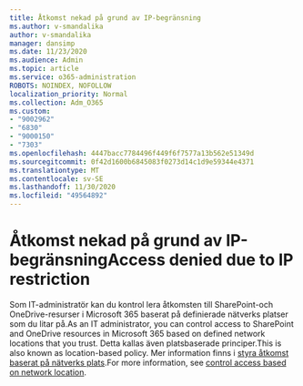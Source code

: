```yaml
---
title: Åtkomst nekad på grund av IP-begränsning
ms.author: v-smandalika
author: v-smandalika
manager: dansimp
ms.date: 11/23/2020
ms.audience: Admin
ms.topic: article
ms.service: o365-administration
ROBOTS: NOINDEX, NOFOLLOW
localization_priority: Normal
ms.collection: Adm_O365
ms.custom:
- "9002962"
- "6830"
- "9000150"
- "7303"
ms.openlocfilehash: 4447bacc7784496f449f6f7577a13b562e51349d
ms.sourcegitcommit: 0f42d1600b6845083f0273d14c1d9e59344e4371
ms.translationtype: MT
ms.contentlocale: sv-SE
ms.lasthandoff: 11/30/2020
ms.locfileid: "49564892"
---
```

# <a name="access-denied-due-to-ip-restriction"></a><span data-ttu-id="6fe7b-102">Åtkomst nekad på grund av IP-begränsning</span><span class="sxs-lookup"><span data-stu-id="6fe7b-102">Access denied due to IP restriction</span></span>

<span data-ttu-id="6fe7b-103">Som IT-administratör kan du kontrol lera åtkomsten till SharePoint-och OneDrive-resurser i Microsoft 365 baserat på definierade nätverks platser som du litar på.</span><span class="sxs-lookup"><span data-stu-id="6fe7b-103">As an IT administrator, you can control access to SharePoint and OneDrive resources in Microsoft 365 based on defined network locations that you trust.</span></span> <span data-ttu-id="6fe7b-104">Detta kallas även platsbaserade principer.</span><span class="sxs-lookup"><span data-stu-id="6fe7b-104">This is also known as location-based policy.</span></span> <span data-ttu-id="6fe7b-105">Mer information finns i [styra åtkomst baserat på nätverks plats](https://docs.microsoft.com/sharepoint/control-access-based-on-network-location).</span><span class="sxs-lookup"><span data-stu-id="6fe7b-105">For more information, see [control access based on network location](https://docs.microsoft.com/sharepoint/control-access-based-on-network-location).</span></span>

